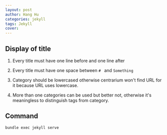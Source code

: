 ```yaml
---
layout: post
author: Hang Hu
categories: jekyll
tags: Jekyll 
cover: 
---
```


## Display of title

1. Every title must have one line before and one line after
2. Every title must have one space between `# ` and `Something`

3. Category should be lowercased otherwise centrarium won't find URL for it because URL uses lowercase.
4. More than one categories can be used but better not, otherwise it's meaningless to distinguish tags from category.

## Command

```
bundle exec jekyll serve
```
